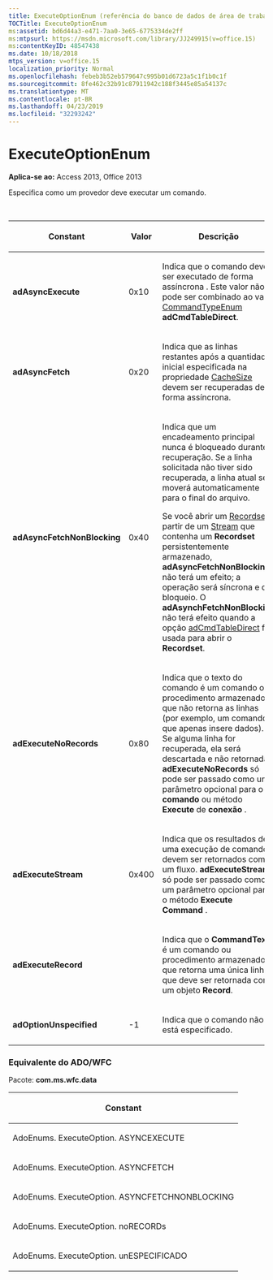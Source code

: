 ```yaml
---
title: ExecuteOptionEnum (referência do banco de dados de área de trabalho do Access)
TOCTitle: ExecuteOptionEnum
ms:assetid: bd6d44a3-e471-7aa0-3e65-6775334de2ff
ms:mtpsurl: https://msdn.microsoft.com/library/JJ249915(v=office.15)
ms:contentKeyID: 48547438
ms.date: 10/18/2018
mtps_version: v=office.15
localization_priority: Normal
ms.openlocfilehash: febeb3b52eb579647c995b01d6723a5c1f1b0c1f
ms.sourcegitcommit: 8fe462c32b91c87911942c188f3445e85a54137c
ms.translationtype: MT
ms.contentlocale: pt-BR
ms.lasthandoff: 04/23/2019
ms.locfileid: "32293242"
---
```

# <a name="executeoptionenum"></a>ExecuteOptionEnum

**Aplica-se ao:** Access 2013, Office 2013

Especifica como um provedor deve executar um comando.

<br/>

<table>
<colgroup>
<col style="width: 33%" />
<col style="width: 33%" />
<col style="width: 33%" />
</colgroup>
<thead>
<tr class="header">
<th><p>Constant</p></th>
<th><p>Valor</p></th>
<th><p>Descrição</p></th>
</tr>
</thead>
<tbody>
<tr class="odd">
<td><p><strong>adAsyncExecute</strong></p></td>
<td><p>0x10</p></td>
<td><p>Indica que o comando deve ser executado de forma assíncrona . Este valor não pode ser combinado ao valor <a href="commandtypeenum.md">CommandTypeEnum </a><strong>adCmdTableDirect</strong>.</p></td>
</tr>
<tr class="even">
<td><p><strong>adAsyncFetch</strong></p></td>
<td><p>0x20</p></td>
<td><p>Indica que as linhas restantes após a quantidade inicial especificada na propriedade <a href="cachesize-property-ado.md">CacheSize</a> devem ser recuperadas de forma assíncrona.</p></td>
</tr>
<tr class="odd">
<td><p><strong>adAsyncFetchNonBlocking</strong></p></td>
<td><p>0x40</p></td>
<td><p>Indica que um encadeamento principal nunca é bloqueado durante a recuperação. Se a linha solicitada não tiver sido recuperada, a linha atual se moverá automaticamente para o final do arquivo.</p><p>Se você abrir um <a href="recordset-object-ado.md">Recordset</a> a partir de um <a href="stream-object-ado.md">Stream</a> que contenha um <strong>Recordset</strong> persistentemente armazenado, <strong>adAsyncFetchNonBlocking</strong> não terá um efeito; a operação será síncrona e de bloqueio. O <strong>adAsynchFetchNonBlocking</strong> não terá efeito quando a opção <a href="commandtypeenum.md">adCmdTableDirect</a> for usada para abrir o <strong>Recordset</strong>.</p></td>
</tr>
<tr class="even">
<td><p><strong>adExecuteNoRecords</strong></p></td>
<td><p>0x80</p></td>
<td><p>Indica que o texto do comando é um comando ou procedimento armazenado que não retorna as linhas (por exemplo, um comando que apenas insere dados). Se alguma linha for recuperada, ela será descartada e não retornada. <strong>adExecuteNoRecords</strong> só pode ser passado como um parâmetro opcional para o <strong>comando</strong> ou método <strong>Execute</strong> de <strong>conexão</strong> .</p></td>
</tr>
<tr class="odd">
<td><p><strong>adExecuteStream</strong></p></td>
<td><p>0x400</p></td>
<td><p>Indica que os resultados de uma execução de comando devem ser retornados como um fluxo. <strong>adExecuteStream</strong> só pode ser passado como um parâmetro opcional para o método <strong>Execute</strong> <strong>Command</strong> .</p></td>
</tr>
<tr class="even">
<td><p><strong>adExecuteRecord</strong></p></td>
<td><p><br />
</p></td>
<td><p>Indica que o <strong>CommandText</strong> é um comando ou procedimento armazenado que retorna uma única linha que deve ser retornada como um objeto <strong>Record</strong>.</p></td>
</tr>
<tr class="odd">
<td><p><strong>adOptionUnspecified</strong></p></td>
<td><p>-1</p></td>
<td><p>Indica que o comando não está especificado.</p></td>
</tr>
</tbody>
</table>


### <a name="adowfc-equivalent"></a>Equivalente do ADO/WFC

Pacote: **com.ms.wfc.data**

<table>
<colgroup>
<col style="width: 100%" />
</colgroup>
<thead>
<tr class="header">
<th><p>Constant</p></th>
</tr>
</thead>
<tbody>
<tr class="odd">
<td><p>AdoEnums. ExecuteOption. ASYNCEXECUTE</p></td>
</tr>
<tr class="even">
<td><p>AdoEnums. ExecuteOption. ASYNCFETCH</p></td>
</tr>
<tr class="odd">
<td><p>AdoEnums. ExecuteOption. ASYNCFETCHNONBLOCKING</p></td>
</tr>
<tr class="even">
<td><p>AdoEnums. ExecuteOption. noRECORDs</p></td>
</tr>
<tr class="odd">
<td><p>AdoEnums. ExecuteOption. unESPECIFICADO</p></td>
</tr>
</tbody>
</table>

